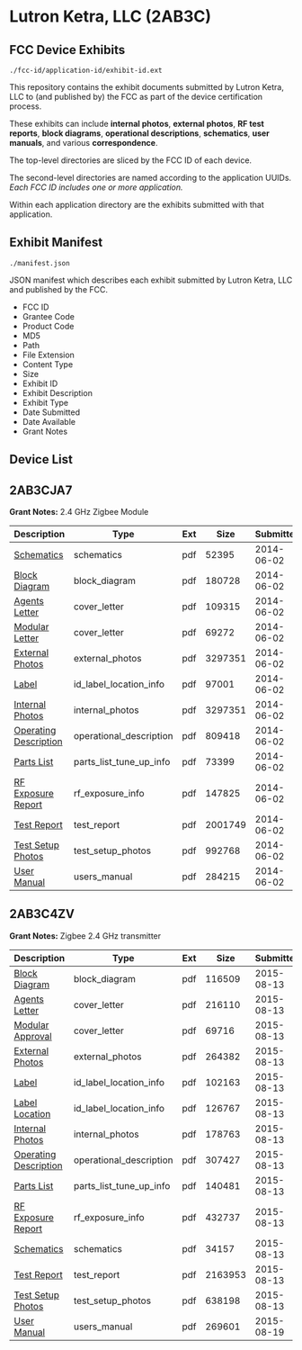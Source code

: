 # Lutron Ketra, LLC (2AB3C)
## FCC Device Exhibits

```
./fcc-id/application-id/exhibit-id.ext
```

This repository contains the exhibit documents submitted by Lutron Ketra, LLC to (and published by) the FCC as part of the device certification process.

These exhibits can include **internal photos**, **external photos**, **RF test reports**, **block diagrams**, **operational descriptions**, **schematics**, **user manuals**, and various **correspondence**.

The top-level directories are sliced by the FCC ID of each device.

The second-level directories are named according to the application UUIDs. *Each FCC ID includes one or more application.*

Within each application directory are the exhibits submitted with that application. 

## Exhibit Manifest

```
./manifest.json
```

JSON manifest which describes each exhibit submitted by Lutron Ketra, LLC and published by the FCC.

- FCC ID
- Grantee Code
- Product Code
- MD5
- Path
- File Extension
- Content Type
- Size
- Exhibit ID
- Exhibit Description
- Exhibit Type
- Date Submitted
- Date Available
- Grant Notes

## Device List
## 2AB3CJA7
**Grant Notes:** 2.4 GHz Zigbee Module

| Description | Type | Ext | Size | Submitted | Available |
| ----------- | ---- | --- | ---- | --------- | --------- |
| [Schematics](2AB3CJA7/c5c1019aaa2af494f1b95936670c3792/2283300.pdf) | schematics | pdf | 52395 | 2014-06-02 | 2014-06-02 |
| [Block Diagram](2AB3CJA7/c5c1019aaa2af494f1b95936670c3792/2283299.pdf) | block_diagram | pdf | 180728 | 2014-06-02 | 2014-06-02 |
| [Agents Letter](2AB3CJA7/c5c1019aaa2af494f1b95936670c3792/2283308.pdf) | cover_letter | pdf | 109315 | 2014-06-02 | 2014-06-02 |
| [Modular Letter](2AB3CJA7/c5c1019aaa2af494f1b95936670c3792/2283309.pdf) | cover_letter | pdf | 69272 | 2014-06-02 | 2014-06-02 |
| [External Photos](2AB3CJA7/c5c1019aaa2af494f1b95936670c3792/2283295.pdf) | external_photos | pdf | 3297351 | 2014-06-02 | 2014-06-02 |
| [Label](2AB3CJA7/c5c1019aaa2af494f1b95936670c3792/2283294.pdf) | id_label_location_info | pdf | 97001 | 2014-06-02 | 2014-06-02 |
| [Internal Photos](2AB3CJA7/c5c1019aaa2af494f1b95936670c3792/2283295.pdf) | internal_photos | pdf | 3297351 | 2014-06-02 | 2014-06-02 |
| [Operating Description](2AB3CJA7/c5c1019aaa2af494f1b95936670c3792/2283307.pdf) | operational_description | pdf | 809418 | 2014-06-02 | 2014-06-02 |
| [Parts List](2AB3CJA7/c5c1019aaa2af494f1b95936670c3792/2283305.pdf) | parts_list_tune_up_info | pdf | 73399 | 2014-06-02 | 2014-06-02 |
| [RF Exposure Report](2AB3CJA7/c5c1019aaa2af494f1b95936670c3792/2283306.pdf) | rf_exposure_info | pdf | 147825 | 2014-06-02 | 2014-06-02 |
| [Test Report](2AB3CJA7/c5c1019aaa2af494f1b95936670c3792/2283301.pdf) | test_report | pdf | 2001749 | 2014-06-02 | 2014-06-02 |
| [Test Setup Photos](2AB3CJA7/c5c1019aaa2af494f1b95936670c3792/2283302.pdf) | test_setup_photos | pdf | 992768 | 2014-06-02 | 2014-06-02 |
| [User Manual](2AB3CJA7/c5c1019aaa2af494f1b95936670c3792/2283303.pdf) | users_manual | pdf | 284215 | 2014-06-02 | 2014-06-02 |
## 2AB3C4ZV
**Grant Notes:** Zigbee 2.4 GHz transmitter

| Description | Type | Ext | Size | Submitted | Available |
| ----------- | ---- | --- | ---- | --------- | --------- |
| [Block Diagram](2AB3C4ZV/778b9291ad6b1e62f19649e68017af4a/2714283.pdf) | block_diagram | pdf | 116509 | 2015-08-13 | 2015-08-13 |
| [Agents Letter](2AB3C4ZV/778b9291ad6b1e62f19649e68017af4a/2714292.pdf) | cover_letter | pdf | 216110 | 2015-08-13 | 2015-08-13 |
| [Modular Approval](2AB3C4ZV/778b9291ad6b1e62f19649e68017af4a/2714293.pdf) | cover_letter | pdf | 69716 | 2015-08-13 | 2015-08-13 |
| [External Photos](2AB3C4ZV/778b9291ad6b1e62f19649e68017af4a/2714282.pdf) | external_photos | pdf | 264382 | 2015-08-13 | 2015-08-13 |
| [Label](2AB3C4ZV/778b9291ad6b1e62f19649e68017af4a/2714280.pdf) | id_label_location_info | pdf | 102163 | 2015-08-13 | 2015-08-13 |
| [Label Location](2AB3C4ZV/778b9291ad6b1e62f19649e68017af4a/2714281.pdf) | id_label_location_info | pdf | 126767 | 2015-08-13 | 2015-08-13 |
| [Internal Photos](2AB3C4ZV/778b9291ad6b1e62f19649e68017af4a/2714288.pdf) | internal_photos | pdf | 178763 | 2015-08-13 | 2015-08-13 |
| [Operating Description](2AB3C4ZV/778b9291ad6b1e62f19649e68017af4a/2714291.pdf) | operational_description | pdf | 307427 | 2015-08-13 | 2015-08-13 |
| [Parts List](2AB3C4ZV/778b9291ad6b1e62f19649e68017af4a/2714289.pdf) | parts_list_tune_up_info | pdf | 140481 | 2015-08-13 | 2015-08-13 |
| [RF Exposure Report](2AB3C4ZV/778b9291ad6b1e62f19649e68017af4a/2714290.pdf) | rf_exposure_info | pdf | 432737 | 2015-08-13 | 2015-08-13 |
| [Schematics](2AB3C4ZV/778b9291ad6b1e62f19649e68017af4a/2714284.pdf) | schematics | pdf | 34157 | 2015-08-13 | 2015-08-13 |
| [Test Report](2AB3C4ZV/778b9291ad6b1e62f19649e68017af4a/2714285.pdf) | test_report | pdf | 2163953 | 2015-08-13 | 2015-08-13 |
| [Test Setup Photos](2AB3C4ZV/778b9291ad6b1e62f19649e68017af4a/2714286.pdf) | test_setup_photos | pdf | 638198 | 2015-08-13 | 2015-08-13 |
| [User Manual](2AB3C4ZV/778b9291ad6b1e62f19649e68017af4a/2719466.pdf) | users_manual | pdf | 269601 | 2015-08-19 | 2015-08-13 |
